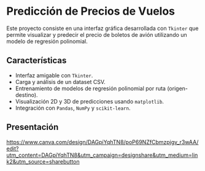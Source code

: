 # Predicción de Precios de Vuelos

Este proyecto consiste en una interfaz gráfica desarrollada con `Tkinter` que permite visualizar y predecir el precio de boletos de avión utilizando un modelo de regresión polinomial.

## Características

- Interfaz amigable con `Tkinter`.
- Carga y análisis de un dataset CSV.
- Entrenamiento de modelos de regresión polinomial por ruta (origen-destino).
- Visualización 2D y 3D de predicciones usando `matplotlib`.
- Integración con `Pandas`, `NumPy` y `scikit-learn`.

## Presentación
https://www.canva.com/design/DAGpiYqhTN8/poP69NZfCbmzpjgv_r3wAA/edit?utm_content=DAGpiYqhTN8&utm_campaign=designshare&utm_medium=link2&utm_source=sharebutton

